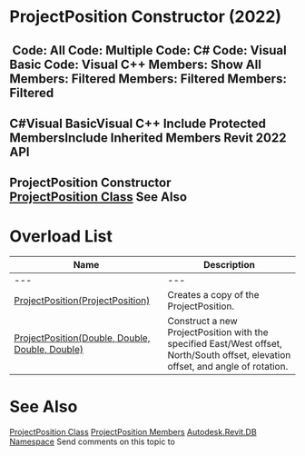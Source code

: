 # ProjectPosition Constructor (2022)

﻿
 Code: All Code: Multiple Code: C# Code: Visual Basic Code: Visual C++  Members: Show All Members: Filtered Members: Filtered Members: Filtered   
---  
C#Visual BasicVisual C++
Include Protected MembersInclude Inherited Members
Revit 2022 API  
---  
ProjectPosition Constructor   
[ProjectPosition Class](249111cc-c1f3-d3e1-e7bf-dc791327fd4c.md "ProjectPosition Class") See Also  
---  
# Overload List
| Name | Description |
| --- | --- |
| --- | --- | --- |
| [ProjectPosition(ProjectPosition)](15e85fac-9a92-4fe1-8104-5067923eab41.md "ProjectPosition Constructor \(ProjectPosition\)") | Creates a copy of the ProjectPosition. |
| [ProjectPosition(Double, Double, Double, Double)](c833984a-b94b-fba9-df13-acedf096d83f.md "ProjectPosition Constructor \(Double, Double, Double, Double\)") | Construct a new ProjectPosition with the specified East/West offset, North/South offset, elevation offset, and angle of rotation. |

# See Also
[ProjectPosition Class](249111cc-c1f3-d3e1-e7bf-dc791327fd4c.md "ProjectPosition Class")
[ProjectPosition Members](335d0156-97e4-d66f-e89a-08c68133110f.md "ProjectPosition Members")
[Autodesk.Revit.DB Namespace](87546ba7-461b-c646-cbb1-2cb8f5bff8b2.md "Autodesk.Revit.DB Namespace")
Send comments on this topic to 
